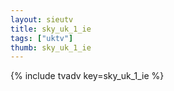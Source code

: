 ```yaml
--- 
layout: sieutv
title: sky_uk_1_ie
tags: ["uktv"]
thumb: sky_uk_1_ie
---
```

{% include tvadv key=sky_uk_1_ie %}
